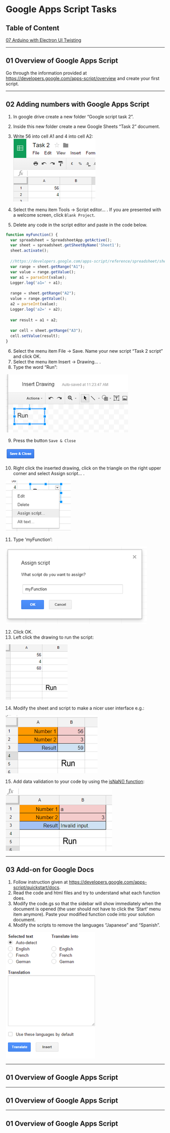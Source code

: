 ﻿# Google Apps Script Tasks

## Table of Content

[07 Arduino with Electron UI Twisting](#07-arduino-with-electron-ui-twisting)  


___

## 01 Overview of Google Apps Script

Go through the information provided at https://developers.google.com/apps-script/overview
and create your first script.


___

## 02 Adding numbers with Google Apps Script


1. In google drive create a new folder “Google script task 2”.  
2. Inside this new folder create a new Google Sheets “Task 2” document.  
3. Write 56 into cell A1 and 4 into cell A2:  
  ![](images/image06.png)

4. Select the menu item Tools → Script editor… . If you are presented with a welcome screen, click `Blank Project`.  
5. Delete any code in the script editor and paste in the code below.
   
  ```js
  function myFunction() {
    var spreadsheet = SpreadsheetApp.getActive();
    var sheet = spreadsheet.getSheetByName('Sheet1');
    sheet.activate();
  
    //https://developers.google.com/apps-script/reference/spreadsheet/sheet#getRange(String)
    var range = sheet.getRange("A1");
    var value = range.getValue();
    var a1 = parseInt(value);
    Logger.log('a1=' + a1);

    range = sheet.getRange("A2");
    value = range.getValue();
    a2 = parseInt(value);
    Logger.log('a2=' + a2);
  
    var result = a1 + a2;
  
    var cell = sheet.getRange("A3");
    cell.setValue(result);  
  }
  ```

6. Select the menu item File → Save. Name your new script “Task 2 script” and click OK.
7. Select the menu item Insert → Drawing… .	
8. Type the word “Run”:  

  ![](images/image05.png)

9. Press the button `Save & Close`

  ![](images/image00.png)

10. Right click the inserted drawing, click on the triangle on the right upper corner and select Assign script… .  

  ![](images/image02.png)


11. Type ‘myFunction’:

  ![](images/image01.png)

12. Click OK.  
13. Left click the drawing to run the script:

  ![](images/image04.png)

14. Modify the sheet and script to make a nicer user interface e.g.:  

  ![](images/image03.png)



15. Add data validation to your code by using the [isNaN() function](http://www.w3schools.com/jsref/jsref_isnan.asp):  

  ![](images/image07.png)

___

## 03 Add-on for Google Docs

1. Follow instruction given at https://developers.google.com/apps-script/quickstart/docs.  
2. Read the code and html files and try to understand what each function does.
3. Modify the code.gs so that the sidebar will show immediately when the document is opened (the user should not have to click the ‘Start’ menu item anymore). Paste your modified function code into your solution document.  
4. Modify the scripts to remove the languages “Japanese” and “Spanish”.  

  ![](images/image08.png)

___

## 01 Overview of Google Apps Script
___

## 01 Overview of Google Apps Script
___

## 01 Overview of Google Apps Script
